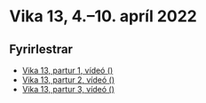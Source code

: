 # Vika 13, 4.–10. apríl 2022

## Fyrirlestrar

* [Vika 13, partur 1, vídeó ()](https://youtu.be/)
* [Vika 13, partur 2, vídeó ()](https://youtu.be/)
* [Vika 13, partur 3, vídeó ()](https://youtu.be/)
